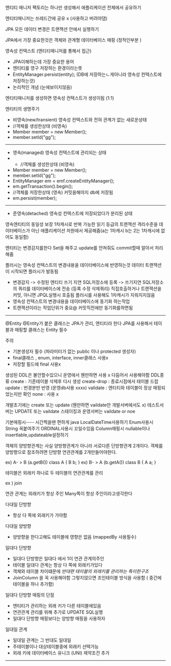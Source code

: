 
엔티티 매니저 팩토리는 하나만 생성해서 애플리케이션 전체에서 공유하기

엔티티매니저는 쓰레드간에 공유 x (사용하고 버려야댐)

JPA 모든 데이터 변경은 트랜잭션 안에서 실행하기 

JPA에서 가장 중요한것은 
객체와 관계형 데이터베이스 매핑 (정적인부분 )

영속성 컨텍스트 (엔티티매니저를 통해서 접근)
- JPA이해하는데 가장 중요한 용어
-  엔티티를 영구 저장하는 환경이라는뜻
- EntityManager.persist(entity); (DB에 저장하는ㄴ게아니라 영속성 컨텍스트에 저장하는것)
- 논리적인 개념 (눈에보이지않음)

엔티티매니저를 생성하면 영속성 컨텍스트가 생성이됨 (1:1)

엔티티의 생명주기
- 비영속(new/transient) 영속성 컨텍스트와  전혀 관계가 없는 새로운상태
- //객체를 생성한상태 (비영속)
- Member member = new Member();
- member.setId("gg");
- -----------------------------------
- 영속(managed) 영속성 컨텍스트에 관리되는 상태
- - //객체를 생성한상태 (비영속)
- Member member = new Member();
- member.setId("gg");
- EntityManager em = emf.createEntityManager();
- em.getTransaction().begin();
- //객체를 저장한상태 (영속) 커밋을해야지 db에 저장됨
- em.persist(member);
- ------------------------------------
- 준영속(detached) 영속성 컨텍스트에 저장되었다가 분리된 상태


영속엔티티의 동일성 보장
1차캐시로 반복 가능한 읽기 등급의 트랜잭션 격리수준을 데이터베이스가 아닌 애플리케이션 차원에서 제공해줌(a는 1차캐시 b는 2는 1차캐시에 없어도 동일함)


엔티티는 변경감지를한다 
Set을 해주고 update를 안쳐줘도 commit할때 알아서 처리해줌

플러시는 
영속성 컨텍스트의 변경내용을 데이터베이스에 반영하는것
데이터 트랜잭션이 시작되면 플러시가 발동됨
- 변경감지 -> 수정된 엔티티 쓰기 지연 SQL저장소에 등록 -> 쓰기지연 SQL저장소의 쿼리를 데이터베이스에 전송 (등록 수정 삭제쿼리)
직접호출하거나 트랜잭션을 커밋, 아니면 JPQL실행시 호출됨
플러시를 사용해도 1차캐시가 지워지지않음 
- 영속성 컨텍스트의 변경내용을 데이터베이스에 동기화 하는작업
- 트랜잭션이라는 작업단위가 중요@ 커밋직전에만 동기화를하면됨

-----------------------------------------------

@Entity
@Entity가 붙은 클래스는 JPA가 관리, 엔티티라 한다
JPA를 사용해서 테이블과 매핑할 클래스는 Entity 필수 

주의
- 기본생성자 필수 (파라미터가 없는 public 이나 protected 생성자)
- final클래스 , enum, interface, inner클래스 사용x
- 저장할 필드에 final 사용x

생성된 DDL은 불안할수있으니 운영에서 웬만하면 사용 x 다듬어서 사용해야함
DDL종류
create :  기존테이블 삭제후 다시 생성
create-drop : 종료시점에서 테이블 드랍
update : 번경분만 반영 (운영db사용 xxxx)
validate : 엔티티와 테이블이 정상 매핑되었는지만 확인
none : 사용 x

개발초기에는 create 또는 update (웬만하면 vaildate만 개발서버에서도 x)
테스트서버는 UPDATE 또는 vaildate
스테이징과 운영서버는 vaildate or noe



기본매핑시----
시간찍을땐 편하게 java LocalDateTime사용하기
Enum사용시 String 꼭붙여주기 ORDINAL사용시 꼬일수있음
Column매핑시 nullable이나 insertlable,updateable설정하기

객체의 양방향관계는 사실 양방향관계가 아니라 서로다른 단방향관계 2개이다.
객체를 양방향으로 참조하려면 단방향 연관관계를 2개만들어야한다.

ex) A- > B (a.getB())       class A {
                                    B b;
                                        }
ex) B- > A (b.getA())       class B {
                                    A a;
                                        }

테이블은 외래키 하나로 두 테이블의 연관관계를 관리

ex ) join
 

연관 관계는 외래키가 항상 주인 
Many쪽이 항상 주인이라고생각한다


다대일 단방향
- 항상 다 쪽에 외래키가 가야함

다대일 양방향
- 양방향을 한다고해도 테이블에 영향은 없음 (mappedBy 사용필수)

일대다 단방향
- 일대다 단방향은 일대다 에서 1이 연관 관계의주인
- 테이블 일대다 관계는 항상 다 쪽에 외래키가있다
- 객체와 테이블 차이떄문에 *반대편 테이블의 외래키를 관리하는 특이한구조*
- JoinColumn 을 꼭 사용해야함  그렇지않으면 조인테이블 방식을 사용함 ( 중간에 테이블을 하나 추가함)

일대다 단방향 매핑의 단점
- 엔티티가 관리하는 외래 키가 다른 테이블에있음
- 연관관계 관리를 위해 추가로 UPDATE SQL실행
- 일대다 단방향 매핑보다는 양방향 매핑을 사용하자


일대일 관계
- 일대일 관계는 그 반대도 일대일
- 주테이블이나 대상테이블중에 외래키 선택가능
- 외래 키에 데이터베이스 유니크 (UNI) 제약조건 추가
----------------------------------------------------------------------------------------

